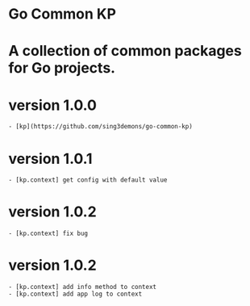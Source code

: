 # Go Common KP

# A collection of common packages for Go projects.


# version 1.0.0
    - [kp](https://github.com/sing3demons/go-common-kp)

# version 1.0.1
    - [kp.context] get config with default value

# version 1.0.2
    - [kp.context] fix bug

# version 1.0.2
    - [kp.context] add info method to context
    - [kp.context] add app log to context   